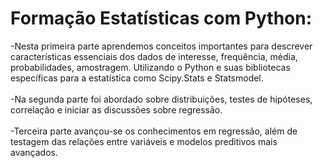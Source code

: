 # Formação Estatísticas com Python:

-Nesta primeira parte aprendemos conceitos importantes para descrever características essenciais dos dados de interesse, frequência, média, probabilidades, amostragem. Utilizando o Python e suas bibliotecas específicas para a estatística como Scipy.Stats e Statsmodel. <br><br>
-Na segunda parte foi abordado sobre distribuições, testes de hipóteses, correlação e iniciar as discussões sobre regressão.<br><br>
-Terceira parte avançou-se os conhecimentos em regressão, além de testagem das relações entre variáveis e modelos preditivos mais avançados.
